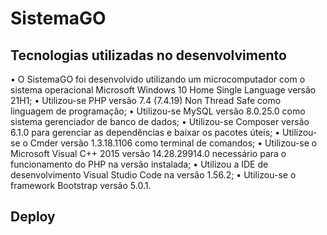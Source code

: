# SistemaGO
## Tecnologias utilizadas no desenvolvimento
• O SistemaGO foi desenvolvido utilizando um microcomputador com o sistema operacional Microsoft Windows 10 Home Single Language versão 21H1;
• Utilizou-se PHP versão 7.4 (7.4.19) Non Thread Safe como linguagem de programação;
• Utilizou-se MySQL versão 8.0.25.0 como sistema gerenciador de banco de dados;
• Utilizou-se Composer versão 6.1.0 para gerenciar as dependências e baixar os pacotes úteis;
• Utilizou-se o Cmder versão 1.3.18.1106 como terminal de comandos;
• Utilizou-se o Microsoft Visual C++ 2015 versão 14.28.29914.0 necessário para o funcionamento do PHP na versão instalada;
• Utilizou a IDE de desenvolvimento Visual Studio Code na versão 1.56.2;
• Utilizou-se o framework Bootstrap versão 5.0.1.

## Deploy